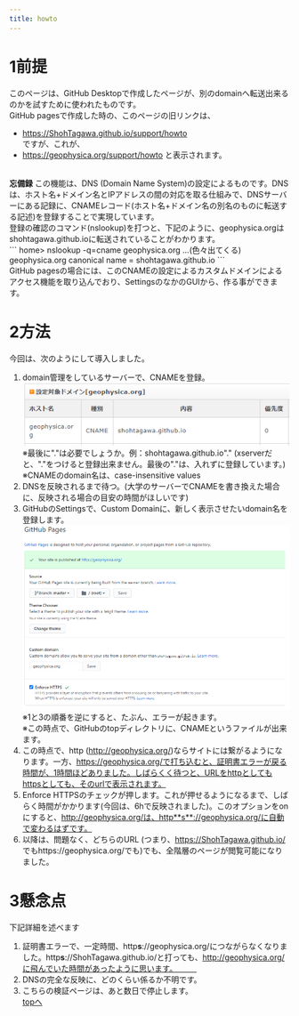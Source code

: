 ```yaml
---
title: howto
---
```


# 1前提  
このページは、GitHub Desktopで作成したページが、別のdomainへ転送出来るのかを試すために使われたものです。   
GitHub pagesで作成した時の、このページの旧リンクは、      
- https://ShohTagawa.github.io/support/howto  
ですが、これが、   
- https://geophysica.org/support/howto
と表示されます。
<br/>
<b>忘備録</b>
この機能は、DNS (Domain Name System)の設定によるものです。DNSは、ホスト名+ドメイン名とIPアドレスの間の対応を取る仕組みで、DNSサーバーにある記録に、CNAMEレコード(ホスト名+ドメイン名の別名のものに転送する記述)を登録することで実現しています。   <br>
登録の確認のコマンド(nslookup)を打つと、下記のように、geophysica.orgはshohtagawa.github.ioに転送されていることがわかります。<br>
```
home> nslookup -q=cname geophysica.org
...(色々出てくる)
geophysica.org  canonical name = shohtagawa.github.io
```
<br>
GitHub pagesの場合には、このCNAMEの設定によるカスタムドメインによるアクセス機能を取り込んでおり、SettingsのなかのGUIから、作る事ができます。

# 2方法
今回は、次のようにして導入しました。<br>
1. domain管理をしているサーバーで、CNAMEを登録。   
  ![](./dns.PNG)  
  ※最後に"."は必要でしょうか。例：shohtagawa.github.io"." (xserverだと、"."をつけると登録出来ません。最後の"."は、入れずに登録しています。)   
  ※CNAMEのdomain名は、case-insensitive values   
2. DNSを反映されるまで待つ。(大学のサーバーでCNAMEを書き換えた場合に、反映される場合の目安の時間がほしいです)   
3. GitHubのSettingsで、Custom Domainに、新しく表示させたいdomain名を登録します。   
  ![](img/github.PNG)  
  ※1と3の順番を逆にすると、たぶん、エラーが起きます。       
  ※この時点で、GitHubのtopディレクトリに、CNAMEというファイルが出来ます。   
4. この時点で、http (http://geophysica.org/)ならサイトには繋がるようになります。一方、https://geophysica.org/で打ち込むと、証明書エラーが戻る時間が、1時間ほどありました。しばらくく待つと、URLをhttpとしてもhttpsとしても、そのurlで表示されます。      
5. Enforce HTTPSのチェックが押します。これが押せるようになるまで、しばらく時間がかかります(今回は、6hで反映されました)。このオプションをonにすると、http://geophysica.org/は、http**s**://geophysica.org/に自動で変わるはずです。   
6. 以降は、問題なく、どちらのURL (つまり、https://ShohTagawa.github.io/ でもhttps://geophysica.org/でも)でも、全階層のページが閲覧可能になりました。<br>

# 3懸念点    
下記詳細を述べます   
1. 証明書エラーで、一定時間、http**s**://geophysica.org/につながらなくなりました。http**s**://ShohTagawa.github.io/と打っても、http://geophysica.org/に飛んでいた時間があったように思います。　　　
2. DNSの完全な反映に、どのくらい係るか不明です。   
3. こちらの検証ページは、あと数日で停止します。   
[topへ](../index)
